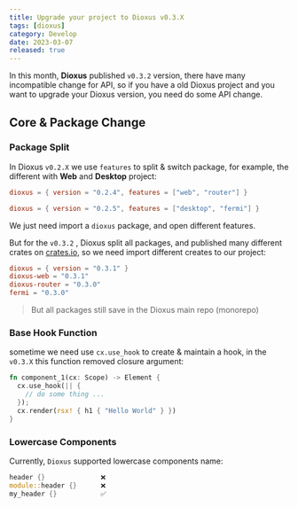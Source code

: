 ```yaml
---
title: Upgrade your project to Dioxus v0.3.X
tags: [dioxus]
category: Develop
date: 2023-03-07
released: true
---
```


In this month, **Dioxus** published `v0.3.2` version, there have many incompatible change for API, so if you have a old Dioxus project and you want to upgrade your Dioxus version, you need do some API change.



## Core & Package Change

### Package Split

In Dioxus `v0.2.X` we use `features` to split & switch package, for example, the different with **Web** and **Desktop** project:

```toml
dioxus = { version = "0.2.4", features = ["web", "router"] }
```

```toml
dioxus = { version = "0.2.5", features = ["desktop", "fermi"] }
```

We just need import a `dioxus` package, and open different features.



But for the `v0.3.2` , Dioxus split all packages, and published many different crates on [crates.io](https://crates.io/search?q=dioxus), so we need import different creates to our project:

```toml
dioxus = { version = "0.3.1" }
dioxus-web = "0.3.1"
dioxus-router = "0.3.0"
fermi = "0.3.0"
```

> But all packages still save in the Dioxus main repo (monorepo) 



### Base Hook Function

sometime we need use `cx.use_hook` to create & maintain a hook, in the `v0.3.X` this function removed closure argument:

```rust
fn component_1(cx: Scope) -> Element {
  cx.use_hook(|| {
    // do some thing ...
  });
  cx.render(rsx! { h1 { "Hello World" } })
}
```



### Lowercase Components

Currently, `Dioxus` supported lowercase components name:

```rust
header {}              ❌
module::header {}      ❌
my_header {}           ✅
```

